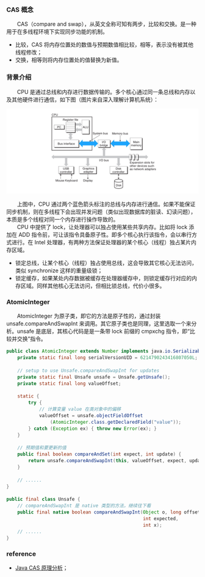 ### CAS 概念
　　CAS（compare and swap），从英文全称可知有两步，比较和交换。是一种用于在多线程环境下实现同步功能的机制。

- 比较，CAS 将内存位置处的数值与预期数值相比较，相等，表示没有被其他线程修改；
- 交换，相等则将内存位置处的值替换为新值。

### 背景介绍
　　CPU 是通过总线和内存进行数据传输的。多个核心通过同一条总线和内存以及其他硬件进行通信，如下图（图片来自深入理解计算机系统）：

![avatar](photo_1.jpg)

　　上图中，CPU 通过两个蓝色箭头标注的总线与内存进行通信。如果不能保证同步机制，则在多线程下会出现并发问题（类似出现数据库的脏读、幻读问题），本质是多个线程对同一个内存进行操作导致的。<br />
　　CPU 中提供了 lock，让处理器可以独占使用某些共享内存。比如将 lock 添加在 ADD 指令前，可让该指令具备原子性。即多个核心执行该指令，会以串行方式进行。在 Intel 处理器，有两种方法保证处理器的某个核心（线程）独占某片内存区域。

- 锁定总线，让某个核心（线程）独占使用总线，这会导致其它核心无法访问，类似 synchronize 这样的重量级锁；
- 锁定缓存，如果某处内存数据被缓存在处理器缓存中，则锁定缓存行对应的内存区域。同样其他核心无法访问，但相比锁总线，代价小很多。

### AtomicInteger
　　AtomicInteger 为原子类，即它的方法是原子性的，通过封装 unsafe.compareAndSwapInt 来调用。其它原子类也是同理，这里选取一个来分析。unsafe 是底层，其核心代码是是一条带 lock 前缀的 cmpxchg 指令，即“比较并交换”指令。

```java
public class AtomicInteger extends Number implements java.io.Serializable {
    private static final long serialVersionUID = 6214790243416807050L;

    // setup to use Unsafe.compareAndSwapInt for updates
    private static final Unsafe unsafe = Unsafe.getUnsafe();
    private static final long valueOffset;

    static {
        try {
            // 计算变量 value 在类对象中的偏移
            valueOffset = unsafe.objectFieldOffset
                (AtomicInteger.class.getDeclaredField("value"));
        } catch (Exception ex) { throw new Error(ex); }
    }
    
    // 预期值和要更新的值
    public final boolean compareAndSet(int expect, int update) {
        return unsafe.compareAndSwapInt(this, valueOffset, expect, update);
    }
    
    // ......
}

public final class Unsafe {
    // compareAndSwapInt 是 native 类型的方法，继续往下看
    public final native boolean compareAndSwapInt(Object o, long offset,
                                                  int expected,
                                                  int x);
    // ......
}
```

### reference

- [Java CAS 原理分析](https://www.tianxiaobo.com/2018/05/15/Java-%E4%B8%AD%E7%9A%84-CAS-%E5%8E%9F%E7%90%86%E5%88%86%E6%9E%90/)；










